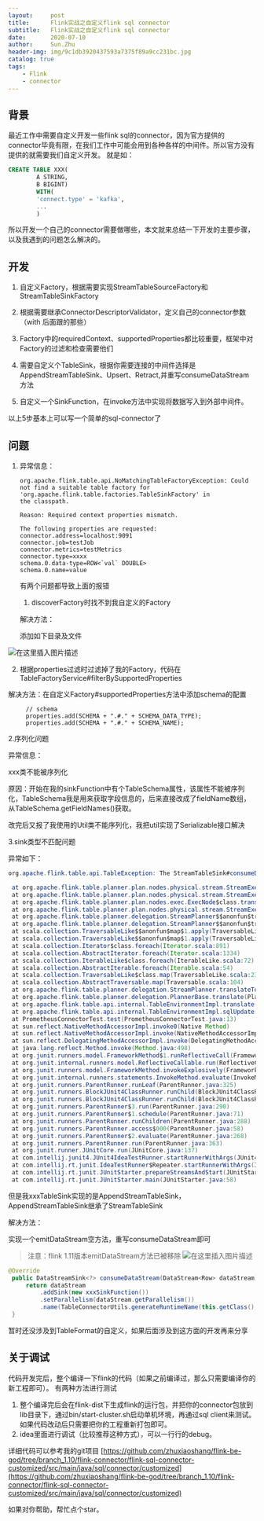 ```yaml
---
layout:     post
title:      Flink实战之自定义flink sql connector
subtitle:   Flink实战之自定义flink sql connector
date:       2020-07-10
author:     Sun.Zhu
header-img: img/9c1db3920437593a7375f89a9cc231bc.jpg
catalog: true
tags:
    - Flink
    - connector
---
```


## 背景
最近工作中需要自定义开发一些flink sql的connector，因为官方提供的connector毕竟有限，在我们工作中可能会用到各种各样的中间件。所以官方没有提供的就需要我们自定义开发。
就是如：
```sql
CREATE TABLE XXX(
		A STRING,
		B BIGINT)
		WITH(
		'connect.type' = 'kafka',
		...
		)
```
所以开发一个自己的connector需要做哪些，本文就来总结一下开发的主要步骤，以及我遇到的问题怎么解决的。
## 开发
1. 自定义Factory，根据需要实现StreamTableSourceFactory和StreamTableSinkFactory

2. 根据需要继承ConnectorDescriptorValidator，定义自己的connector参数（with 后面跟的那些）

3. Factory中的requiredContext、supportedProperties都比较重要，框架中对Factory的过滤和检查需要他们

4. 需要自定义个TableSink，根据你需要连接的中间件选择是AppendStreamTableSink、Upsert、Retract,并重写consumeDataStream方法

5. 自定义一个SinkFunction，在invoke方法中实现将数据写入到外部中间件。

以上5步基本上可以写一个简单的sql-connector了
## 问题
1. 异常信息：

   ```
   org.apache.flink.table.api.NoMatchingTableFactoryException: Could not find a suitable table factory for 'org.apache.flink.table.factories.TableSinkFactory' in
   the classpath.
   
   Reason: Required context properties mismatch.
   
   The following properties are requested:
   connector.address=localhost:9091
   connector.job=testJob
   connector.metrics=testMetrics
   connector.type=xxxx
   schema.0.data-type=ROW<`val` DOUBLE>
   schema.0.name=value
   ```

   有两个问题都导致上面的报错

   1) discoverFactory时找不到我自定义的Factory

   解决方法：

   添加如下目录及文件

  ![在这里插入图片描述](https://img-blog.csdnimg.cn/20200711004116684.png?x-oss-process=image/watermark,type_ZmFuZ3poZW5naGVpdGk,shadow_10,text_aHR0cHM6Ly9ibG9nLmNzZG4ubmV0L3dlaXhpbl80MTYwODA2Ng==,size_16,color_FFFFFF,t_70)

   2) 根据properties过滤时过滤掉了我的Factory，代码在TableFactoryService#filterBySupportedProperties

   ​	解决方法：在自定义Factory#supportedProperties方法中添加schema的配置

   ```
   		// schema
   		properties.add(SCHEMA + ".#." + SCHEMA_DATA_TYPE);
   		properties.add(SCHEMA + ".#." + SCHEMA_NAME);
   ```

   

   2.序列化问题

   异常信息：

   xxx类不能被序列化

   原因：开始在我的sinkFunction中有个TableSchema属性，该属性不能被序列化，TableSchema我是用来获取字段信息的，后来直接改成了fieldName数组，从TableSchema.getFieldNames()获取。

   改完后又报了我使用的Util类不能序列化，我把util实现了Serializable接口解决

   3.sink类型不匹配问题

   异常如下：

   ```java
   org.apache.flink.table.api.TableException: The StreamTableSink#consumeDataStream(DataStream) must be implemented and return the sink transformation DataStreamSink. However, org.apache.flink.connector.prometheus.xxxTableSink doesn't implement this method.
   
   	at org.apache.flink.table.planner.plan.nodes.physical.stream.StreamExecSink.translateToPlanInternal(StreamExecSink.scala:142)
   	at org.apache.flink.table.planner.plan.nodes.physical.stream.StreamExecSink.translateToPlanInternal(StreamExecSink.scala:48)
   	at org.apache.flink.table.planner.plan.nodes.exec.ExecNode$class.translateToPlan(ExecNode.scala:58)
   	at org.apache.flink.table.planner.plan.nodes.physical.stream.StreamExecSink.translateToPlan(StreamExecSink.scala:48)
   	at org.apache.flink.table.planner.delegation.StreamPlanner$$anonfun$translateToPlan$1.apply(StreamPlanner.scala:60)
   	at org.apache.flink.table.planner.delegation.StreamPlanner$$anonfun$translateToPlan$1.apply(StreamPlanner.scala:59)
   	at scala.collection.TraversableLike$$anonfun$map$1.apply(TraversableLike.scala:234)
   	at scala.collection.TraversableLike$$anonfun$map$1.apply(TraversableLike.scala:234)
   	at scala.collection.Iterator$class.foreach(Iterator.scala:891)
   	at scala.collection.AbstractIterator.foreach(Iterator.scala:1334)
   	at scala.collection.IterableLike$class.foreach(IterableLike.scala:72)
   	at scala.collection.AbstractIterable.foreach(Iterable.scala:54)
   	at scala.collection.TraversableLike$class.map(TraversableLike.scala:234)
   	at scala.collection.AbstractTraversable.map(Traversable.scala:104)
   	at org.apache.flink.table.planner.delegation.StreamPlanner.translateToPlan(StreamPlanner.scala:59)
   	at org.apache.flink.table.planner.delegation.PlannerBase.translate(PlannerBase.scala:153)
   	at org.apache.flink.table.api.internal.TableEnvironmentImpl.translate(TableEnvironmentImpl.java:682)
   	at org.apache.flink.table.api.internal.TableEnvironmentImpl.sqlUpdate(TableEnvironmentImpl.java:495)
   	at PrometheusConnectorTest.test(PrometheusConnectorTest.java:13)
   	at sun.reflect.NativeMethodAccessorImpl.invoke0(Native Method)
   	at sun.reflect.NativeMethodAccessorImpl.invoke(NativeMethodAccessorImpl.java:62)
   	at sun.reflect.DelegatingMethodAccessorImpl.invoke(DelegatingMethodAccessorImpl.java:43)
   	at java.lang.reflect.Method.invoke(Method.java:498)
   	at org.junit.runners.model.FrameworkMethod$1.runReflectiveCall(FrameworkMethod.java:50)
   	at org.junit.internal.runners.model.ReflectiveCallable.run(ReflectiveCallable.java:12)
   	at org.junit.runners.model.FrameworkMethod.invokeExplosively(FrameworkMethod.java:47)
   	at org.junit.internal.runners.statements.InvokeMethod.evaluate(InvokeMethod.java:17)
   	at org.junit.runners.ParentRunner.runLeaf(ParentRunner.java:325)
   	at org.junit.runners.BlockJUnit4ClassRunner.runChild(BlockJUnit4ClassRunner.java:78)
   	at org.junit.runners.BlockJUnit4ClassRunner.runChild(BlockJUnit4ClassRunner.java:57)
   	at org.junit.runners.ParentRunner$3.run(ParentRunner.java:290)
   	at org.junit.runners.ParentRunner$1.schedule(ParentRunner.java:71)
   	at org.junit.runners.ParentRunner.runChildren(ParentRunner.java:288)
   	at org.junit.runners.ParentRunner.access$000(ParentRunner.java:58)
   	at org.junit.runners.ParentRunner$2.evaluate(ParentRunner.java:268)
   	at org.junit.runners.ParentRunner.run(ParentRunner.java:363)
   	at org.junit.runner.JUnitCore.run(JUnitCore.java:137)
   	at com.intellij.junit4.JUnit4IdeaTestRunner.startRunnerWithArgs(JUnit4IdeaTestRunner.java:68)
   	at com.intellij.rt.junit.IdeaTestRunner$Repeater.startRunnerWithArgs(IdeaTestRunner.java:33)
   	at com.intellij.rt.junit.JUnitStarter.prepareStreamsAndStart(JUnitStarter.java:230)
   	at com.intellij.rt.junit.JUnitStarter.main(JUnitStarter.java:58)
   ```

   但是我xxxTableSink实现的是AppendStreamTableSink，AppendStreamTableSink继承了StreamTableSink

   解决方法：

   实现一个emitDataStream空方法，重写consumeDataStream即可

 > 注意：flink 1.11版本emitDataStream方法已被移除
   ![在这里插入图片描述](https://img-blog.csdnimg.cn/20200713002306967.png)
   
   ```java
   @Override
   	public DataStreamSink<?> consumeDataStream(DataStream<Row> dataStream) {
   		return dataStream
   			.addSink(new xxxSinkFunction())
   			.setParallelism(dataStream.getParallelism())
   			.name(TableConnectorUtils.generateRuntimeName(this.getClass(), getFieldNames()));
   	}
   ```
暂时还没涉及到TableFormat的自定义，如果后面涉及到这方面的开发再来分享
   

## 关于调试
代码开发完后，整个编译一下flink的代码（如果之前编译过，那么只需要编译你的新工程即可）。
有两种方法进行测试
1. 整个编译完后会在flink-dist下生成flink的运行包，并把你的connector包放到lib目录下，通过bin/start-cluster.sh启动单机环境，再通过sql client来测试。如果代码改动后只需要把你的工程重新打包即可。
2. idea里面进行调试（比较推荐这种方式），可以一行行的debug。


详细代码可以参考我的git项目
[https://github.com/zhuxiaoshang/flink-be-god/tree/branch_1.10/flink-connector/flink-sql-connector-customized/src/main/java/sql/connector/customized](https://github.com/zhuxiaoshang/flink-be-god/tree/branch_1.10/flink-connector/flink-sql-connector-customized/src/main/java/sql/connector/customized)

如果对你帮助，帮忙点个star。
